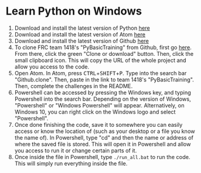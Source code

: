 # Learn Python on Windows

1. Download and install the latest version of Python [here](https://www.python.org/downloads/)
2. Download and install the latest version of Atom [here](https://atom.io/)
3. Download and install the latest version of Github [here](https://desktop.github.com/)
4. To clone FRC team 1418's "PyBasicTraining" from Github, first go [here](https://github.com/frc1418/pybasictraining). 
From there, click the green "Clone or download" button. Then, click the small clipboard icon. This will copy the URL of the whole 
project and allow you access to the code.
5. Open Atom. In Atom, press <kbd>CTRL</kbd>+<kbd>SHIFT</kbd>+<kbd>P</kbd>. Type into the search bar "Github.clone". Then, paste in the link to team 1418's "PyBasicTraining". Then, complete the challenges in the README.
6. Powershell can be accessed by pressing the Windows key, and typing Powershell into the search bar. Depending on the version of
Windows, "Powershell" or "Windows Powershell" will appear. Alternatively, on Windows 10, you can right click on the Windows logo and select "Powershell".
7. Once done finishing the code, save it to somewhere you can easily access or know the location of (such as your desktop or
a file you know the name of). In Powershell, type "cd" and then the name or address of where the saved file is stored. This will open
it in Powershell and allow you access to run it or change certain parts of it.
8. Once inside the file in Powershell, type `./run_all.bat` to run the code. This will
simply run everything inside the file.
